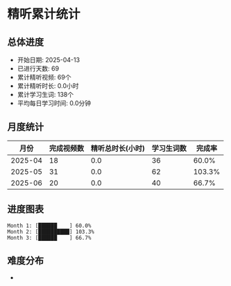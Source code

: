 # 精听累计统计

## 总体进度

- 开始日期: 2025-04-13
- 已进行天数: 69
- 累计精听视频: 69个
- 累计精听时长: 0.0小时
- 累计学习生词: 138个
- 平均每日学习时间: 0.0分钟

## 月度统计

| 月份 | 完成视频数 | 精听总时长(小时) | 学习生词数 | 完成率 |
|-----|-----------|----------------|----------|-------|
| 2025-04 | 18 | 0.0 | 36 | 60.0% |
| 2025-05 | 31 | 0.0 | 62 | 103.3% |
| 2025-06 | 20 | 0.0 | 40 | 66.7% |

## 进度图表

```
Month 1: [██████    ] 60.0%
Month 2: [██████████] 103.3%
Month 3: [██████    ] 66.7%
```

## 难度分布

- [简单/中等/困难]: 69 (100.0%)